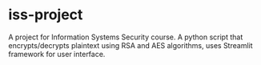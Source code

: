 # iss-project
A project for Information Systems Security course. A python script that encrypts/decrypts plaintext using RSA and AES algorithms, uses Streamlit framework for user interface.
